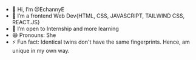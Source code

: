 - 👋 Hi, I’m @EchannyE
- 👀 I’m a frontend Web Dev{HTML, CSS, JAVASCRIPT, TAILWIND CSS, REACT.JS}
- 🌱 I’m open to Internship and more learning 
- 😄 Pronouns: She
- ⚡ Fun fact: Identical twins don't have the same fingerprints. Hence, am unique in my own way.
  

<!---
EchannyE/EchannyE is a ✨ special ✨ repository because its `README.md` (this file) appears on your GitHub profile.
You can click the Preview link to take a look at your changes.
--->
